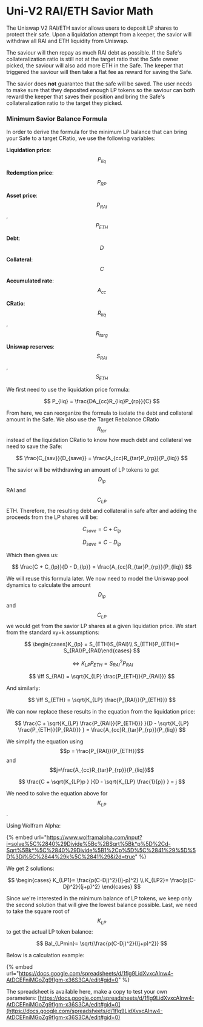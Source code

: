 # Uni-V2 RAI/ETH Savior Math

The Uniswap V2 RAI/ETH savior allows users to deposit LP shares to protect their safe. Upon a liquidation attempt from a keeper, the savior will withdraw all RAI and ETH liquidity from Uniswap.&#x20;

The saviour will then repay as much RAI debt as possible. If the Safe's collateralization ratio is still not at the target ratio that the Safe owner picked, the saviour will also add more ETH in the Safe. The keeper that triggered the saviour will then take a flat fee as reward for saving the Safe.&#x20;

The savior does **not** guarantee that the safe will be saved. The user needs to make sure that they deposited enough LP tokens so the saviour can both reward the keeper that saves their position and bring the Safe's collateralization ratio to the target they picked.

### Minimum Savior Balance Formula

In order to derive the formula for the minimum LP balance that can bring your Safe to a target CRatio, we use the following variables:

**Liquidation price**: $$P_{liq}$$

**Redemption price**: $$P_{RP}$$

**Asset price**: $$P_{RAI}$$ , $$P_{ETH}$$

**Debt**: $$D$$

**Collateral**: $$C$$

**Accumulated rate**: $$A_{cc}$$

**CRatio**: $$R_{liq}$$ , $$R_{targ}$$

**Uniswap reserves**: $$S_{RAI}$$ , $$S_{ETH}$$

We first need to use the liquidation price formula:

$$
P_{liq} = \frac{DA_{cc}R_{liq}P_{rp}}{C}
$$

​From here, we can reorganize the formula to isolate the debt and collateral amount in the Safe. We also use the Target Rebalance CRatio $$R_{tar}$$ instead of the liquidation CRatio to know how much debt and collateral we need to save the Safe:

$$
\frac{C_{sav}}{D_{save}}  = \frac{A_{cc}R_{tar}P_{rp}}{P_{liq}}
$$

The savior will be withdrawing an amount of LP tokens to get $$D_{lp}$$ RAI and $$C_{LP}$$ ETH. Therefore, the resulting debt and collateral in safe after and adding the proceeds from the LP shares will be:&#x20;

$$C_{save} = C + C_{lp}$$&#x20;

$$D_{save} = C - D_{lp}$$

Which then gives us:

$$
\frac{C + C_{lp}}{D - D_{lp}}  = \frac{A_{cc}R_{tar}P_{rp}}{P_{liq}}
$$

We will reuse this formula later. We now need to model the Uniswap pool dynamics to calculate the amount $$D_{lp}$$ and $$C_{LP}$$  we would get from the savior LP shares at a given liquidation price. We start from the standard xy=k assumptions:

$$
\begin{cases}K_{lp} = S_{ETH}S_{RAI}\\ S_{ETH}P_{ETH}= S_{RAI}P_{RAI}\end{cases}
$$

$$
\iff K_{LP} P_{ETH} = {S_{RAI}}^2 P_{RAI}
$$

$$
\iff S_{RAI} = \sqrt{K_{LP} \frac{P_{ETH}}{P_{RAI}}}
$$

And similarly:

$$
\iff S_{ETH} = \sqrt{K_{LP} \frac{P_{RAI}}{P_{ETH}}}
$$

We can now replace these results in the equation from the liquidation price:

$$
\frac{C + \sqrt{K_{LP} \frac{P_{RAI}}{P_{ETH}}} }{D - \sqrt{K_{LP} \frac{P_{ETH}}{P_{RAI}}} }  = \frac{A_{cc}R_{tar}P_{rp}}{P_{liq}}
$$

We simplify the equation using $$p = \frac{P_{RAI}}{P_{ETH}}$$ and $$j=\frac{A_{cc}R_{tar}P_{rp}}{P_{liq}}$$

$$
\frac{C + \sqrt{K_{LP}p } }{D - \sqrt{K_{LP} \frac{1}{p}} }  = j
$$

We need to solve the equation above for $$K_{LP}$$.

Using Wolfram Alpha:

{% embed url="https://www.wolframalpha.com/input?i=solve%5C%2840%29Divide%5Bc%2BSqrt%5Bk*p%5D%2Cd-Sqrt%5Bk*%5C%2840%29Divide%5B1%2Cp%5D%5C%2841%29%5D%5D%3Dj%5C%2844%29k%5C%2841%29&i2d=true" %}

​We get 2 solutions:

$$
\begin{cases} K_{LP1}= \frac{p(C-Dj)^2}{(j-p)^2} \\  K_{LP2}= \frac{p(C-Dj)^2}{(j+p)^2} \end{cases}
$$

Since we're interested in the minimum balance of LP tokens, we keep only the second solution that will give the lowest balance possible. Last, we need to take the square root of $$K_{LP}$$ ​to get the actual LP token balance:

$$
Bal_{LPmin}= \sqrt{\frac{p(C-Dj)^2}{(j+p)^2}}
$$

Below is a calculation example:

{% embed url="https://docs.google.com/spreadsheets/d/1flg9LidXvxcAInw4-AtDCEFniMGoZg9fIgm-x36S3CA/edit#gid=0" %}

The spreadsheet is available here, make a copy to test your own parameters: [https://docs.google.com/spreadsheets/d/1flg9LidXvxcAInw4-AtDCEFniMGoZg9fIgm-x36S3CA/edit#gid=0](https://docs.google.com/spreadsheets/d/1flg9LidXvxcAInw4-AtDCEFniMGoZg9fIgm-x36S3CA/edit#gid=0)


